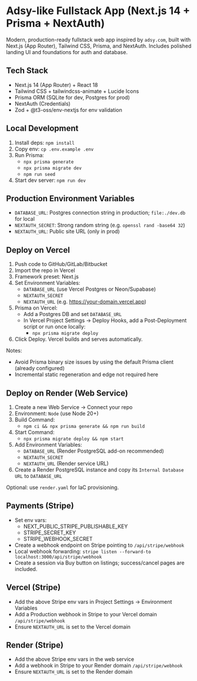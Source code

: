 # Adsy-like Fullstack App (Next.js 14 + Prisma + NextAuth)

Modern, production-ready fullstack web app inspired by `adsy.com`, built with Next.js (App Router), Tailwind CSS, Prisma, and NextAuth. Includes polished landing UI and foundations for auth and database.

## Tech Stack
- Next.js 14 (App Router) + React 18
- Tailwind CSS + tailwindcss-animate + Lucide Icons
- Prisma ORM (SQLite for dev, Postgres for prod)
- NextAuth (Credentials)
- Zod + @t3-oss/env-nextjs for env validation

## Local Development
1. Install deps: `npm install`
2. Copy env: `cp .env.example .env`
3. Run Prisma:
   - `npx prisma generate`
   - `npx prisma migrate dev`
   - `npm run seed`
4. Start dev server: `npm run dev`

## Production Environment Variables
- `DATABASE_URL`: Postgres connection string in production; `file:./dev.db` for local
- `NEXTAUTH_SECRET`: Strong random string (e.g. `openssl rand -base64 32`)
- `NEXTAUTH_URL`: Public site URL (only in prod)

## Deploy on Vercel
1. Push code to GitHub/GitLab/Bitbucket
2. Import the repo in Vercel
3. Framework preset: Next.js
4. Set Environment Variables:
   - `DATABASE_URL` (use Vercel Postgres or Neon/Supabase)
   - `NEXTAUTH_SECRET`
   - `NEXTAUTH_URL` (e.g. https://your-domain.vercel.app)
5. Prisma on Vercel:
   - Add a Postgres DB and set `DATABASE_URL`
   - In Vercel Project Settings → Deploy Hooks, add a Post-Deployment script or run once locally:
     - `npx prisma migrate deploy`
6. Click Deploy. Vercel builds and serves automatically.

Notes:
- Avoid Prisma binary size issues by using the default Prisma client (already configured)
- Incremental static regeneration and edge not required here

## Deploy on Render (Web Service)
1. Create a new Web Service → Connect your repo
2. Environment: `Node` (use Node 20+)
3. Build Command:
   - `npm ci && npx prisma generate && npm run build`
4. Start Command:
   - `npx prisma migrate deploy && npm start`
5. Add Environment Variables:
   - `DATABASE_URL` (Render PostgreSQL add-on recommended)
   - `NEXTAUTH_SECRET`
   - `NEXTAUTH_URL` (Render service URL)
6. Create a Render PostgreSQL instance and copy its `Internal Database URL` to `DATABASE_URL`

Optional: use `render.yaml` for IaC provisioning.

## Payments (Stripe)
- Set env vars:
  - NEXT_PUBLIC_STRIPE_PUBLISHABLE_KEY
  - STRIPE_SECRET_KEY
  - STRIPE_WEBHOOK_SECRET
- Create a webhook endpoint on Stripe pointing to `/api/stripe/webhook`
- Local webhook forwarding: `stripe listen --forward-to localhost:3000/api/stripe/webhook`
- Create a session via Buy button on listings; success/cancel pages are included.

## Vercel (Stripe)
- Add the above Stripe env vars in Project Settings → Environment Variables
- Add a Production webhook in Stripe to your Vercel domain `/api/stripe/webhook`
- Ensure `NEXTAUTH_URL` is set to the Vercel domain

## Render (Stripe)
- Add the above Stripe env vars in the web service
- Add a webhook in Stripe to your Render domain `/api/stripe/webhook`
- Ensure `NEXTAUTH_URL` is set to the Render domain